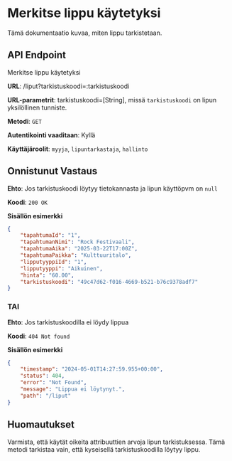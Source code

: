 # Merkitse lippu käytetyksi
Tämä dokumentaatio kuvaa, miten lippu tarkistetaan.

## API Endpoint
Merkitse lippu käytetyksi

**URL**: /liput?tarkistuskoodi=:tarkistuskoodi

**URL-parametrit**: tarkistuskoodi=[String], missä `tarkistuskoodi` on lipun yksilöllinen tunniste.

**Metodi**: `GET`

**Autentikointi vaaditaan**: Kyllä

**Käyttäjäroolit**: `myyja`, `lipuntarkastaja`, `hallinto`


## Onnistunut Vastaus

**Ehto**: Jos tarkistuskoodi löytyy tietokannasta ja lipun käyttöpvm on `null`

**Koodi**: `200 OK`

**Sisällön esimerkki**
```json
{
    "tapahtumaId": "1",
    "tapahtumanNimi": "Rock Festivaali",
    "tapahtumaAika": "2025-03-22T17:00Z",
    "tapahtumaPaikka": "Kulttuuritalo",
    "lipputyyppiId": "1",
    "lipputyyppi": "Aikuinen",
    "hinta": "60.00",
    "tarkistuskoodi": "49c47d62-f016-4669-b521-b76c9378adf7"
}
```
### TAI

**Ehto**: Jos tarkistuskoodilla ei löydy lippua

**Koodi**: `404 Not found`

**Sisällön esimerkki**
```json
{
    "timestamp": "2024-05-01T14:27:59.955+00:00",
    "status": 404,
    "error": "Not Found",
    "message": "Lippua ei löytynyt.",
    "path": "/liput"
}
```

## Huomautukset
Varmista, että käytät oikeita attribuuttien arvoja lipun tarkistuksessa. Tämä metodi tarkistaa vain, että kyseisellä tarkistuskoodilla löytyy lippu.